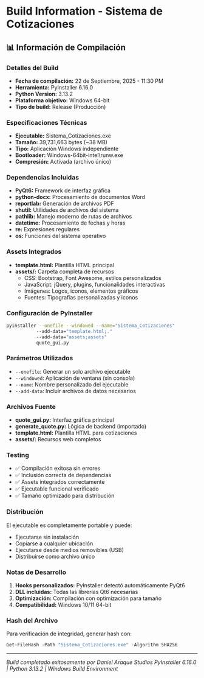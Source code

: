 # Build Information - Sistema de Cotizaciones

## 📊 Información de Compilación

### Detalles del Build
- **Fecha de compilación:** 22 de Septiembre, 2025 - 11:30 PM
- **Herramienta:** PyInstaller 6.16.0
- **Python Version:** 3.13.2
- **Plataforma objetivo:** Windows 64-bit
- **Tipo de build:** Release (Producción)

### Especificaciones Técnicas
- **Ejecutable:** Sistema_Cotizaciones.exe
- **Tamaño:** 39,731,663 bytes (~38 MB)
- **Tipo:** Aplicación Windows independiente
- **Bootloader:** Windows-64bit-intel\runw.exe
- **Compresión:** Activada (archivo único)

### Dependencias Incluidas
- **PyQt6:** Framework de interfaz gráfica
- **python-docx:** Procesamiento de documentos Word
- **reportlab:** Generación de archivos PDF
- **shutil:** Utilidades de archivos del sistema
- **pathlib:** Manejo moderno de rutas de archivos
- **datetime:** Procesamiento de fechas y horas
- **re:** Expresiones regulares
- **os:** Funciones del sistema operativo

### Assets Integrados
- **template.html:** Plantilla HTML principal
- **assets/:** Carpeta completa de recursos
  - CSS: Bootstrap, Font Awesome, estilos personalizados
  - JavaScript: jQuery, plugins, funcionalidades interactivas
  - Imágenes: Logos, iconos, elementos gráficos
  - Fuentes: Tipografías personalizadas y iconos

### Configuración de PyInstaller
```bash
pyinstaller --onefile --windowed --name="Sistema_Cotizaciones" 
           --add-data="template.html;." 
           --add-data="assets;assets" 
           quote_gui.py
```

### Parámetros Utilizados
- `--onefile`: Generar un solo archivo ejecutable
- `--windowed`: Aplicación de ventana (sin consola)
- `--name`: Nombre personalizado del ejecutable
- `--add-data`: Incluir archivos de datos necesarios

### Archivos Fuente
- **quote_gui.py:** Interfaz gráfica principal
- **generate_quote.py:** Lógica de backend (importado)
- **template.html:** Plantilla HTML para cotizaciones
- **assets/:** Recursos web completos

### Testing
- ✅ Compilación exitosa sin errores
- ✅ Inclusión correcta de dependencias
- ✅ Assets integrados correctamente
- ✅ Ejecutable funcional verificado
- ✅ Tamaño optimizado para distribución

### Distribución
El ejecutable es completamente portable y puede:
- Ejecutarse sin instalación
- Copiarse a cualquier ubicación
- Ejecutarse desde medios removibles (USB)
- Distribuirse como archivo único

### Notas de Desarrollo
1. **Hooks personalizados:** PyInstaller detectó automáticamente PyQt6
2. **DLL incluidas:** Todas las librerías Qt6 necesarias
3. **Optimización:** Compilación con optimización para tamaño
4. **Compatibilidad:** Windows 10/11 64-bit

### Hash del Archivo
Para verificación de integridad, generar hash con:
```powershell
Get-FileHash -Path "Sistema_Cotizaciones.exe" -Algorithm SHA256
```

---
*Build completado exitosamente por Daniel Araque Studios*
*PyInstaller 6.16.0 | Python 3.13.2 | Windows Build Environment*